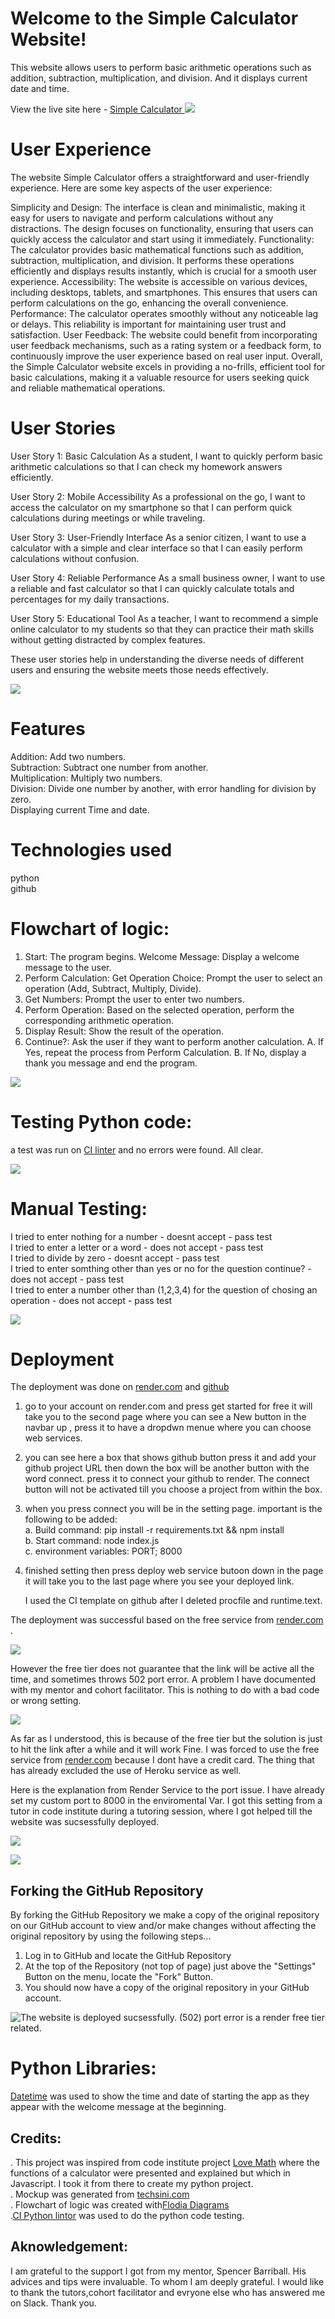 # Welcome to the Simple Calculator Website! 
This website allows users to perform basic arithmetic operations such as addition, subtraction, multiplication, and division. And it displays current date and time.

View the live site here - <a href="https://s-calculator-6q4s.onrender.com" target="_blank"> Simple Calculator </a>
![](media/mockup0.PNG)

# User Experience
The website Simple Calculator offers a straightforward and user-friendly experience. Here are some key aspects of the user experience:

Simplicity and Design: The interface is clean and minimalistic, making it easy for users to navigate and perform calculations without any distractions. The design focuses on functionality, ensuring that users can quickly access the calculator and start using it immediately.
Functionality: The calculator provides basic mathematical functions such as addition, subtraction, multiplication, and division. It performs these operations efficiently and displays results instantly, which is crucial for a smooth user experience.
Accessibility: The website is accessible on various devices, including desktops, tablets, and smartphones. This ensures that users can perform calculations on the go, enhancing the overall convenience.
Performance: The calculator operates smoothly without any noticeable lag or delays. This reliability is important for maintaining user trust and satisfaction.
User Feedback: The website could benefit from incorporating user feedback mechanisms, such as a rating system or a feedback form, to continuously improve the user experience based on real user input.
Overall, the Simple Calculator website excels in providing a no-frills, efficient tool for basic calculations, making it a valuable resource for users seeking quick and reliable mathematical operations.


# User Stories
User Story 1: Basic Calculation
As a student, I want to quickly perform basic arithmetic calculations so that I can check my homework answers efficiently.

User Story 2: Mobile Accessibility
As a professional on the go, I want to access the calculator on my smartphone so that I can perform quick calculations during meetings or while traveling.

User Story 3: User-Friendly Interface
As a senior citizen, I want to use a calculator with a simple and clear interface so that I can easily perform calculations without confusion.

User Story 4: Reliable Performance
As a small business owner, I want to use a reliable and fast calculator so that I can quickly calculate totals and percentages for my daily transactions.

User Story 5: Educational Tool
As a teacher, I want to recommend a simple online calculator to my students so that they can practice their math skills without getting distracted by complex features.

These user stories help in understanding the diverse needs of different users and ensuring the website meets those needs effectively.

![](media/mainpage0.PNG)

# Features
Addition: Add two numbers.<br>
Subtraction: Subtract one number from another.<br>
Multiplication: Multiply two numbers.<br>
Division: Divide one number by another, with error handling for division by zero.<br>
Displaying current Time and date.

# Technologies used

python<br>
github<br>

# Flowchart of logic:
1. Start: The program begins.
Welcome Message: Display a welcome message to the user.
2. Perform Calculation:
Get Operation Choice: Prompt the user to select an operation (Add, Subtract, Multiply, Divide).
3. Get Numbers: Prompt the user to enter two numbers.
4. Perform Operation: Based on the selected operation, perform the corresponding arithmetic operation.
5. Display Result: Show the result of the operation.
6. Continue?: Ask the user if they want to perform another calculation.
A. If Yes, repeat the process from Perform Calculation.
B. If No, display a thank you message and end the program.

![](media/logic_chart.jpg)


# Testing Python code:
a test was run on [CI linter](https://pep8ci.herokuapp.com/#) and no errors were found. All clear.

![](media/test_no_errors.PNG)


# Manual Testing:
I tried to enter nothing for a number   - doesnt accept - pass test<br>
I tried to enter a letter or a word  - does not accept - pass test<br>
I tried to divide by zero - doesnt accept - pass test<br>
I tried to enter somthing other than yes or no for the question continue? - does not accept - pass test<br>
I tried to enter a number other than (1,2,3,4) for the question of chosing an operation - does not accept - pass test<br>

![](media/manual_test0.PNG)



# Deployment

The deployment was done on [render.com](render.com) and [github](githup.com)

1. go to your account on render.com and press get started for free it will take you to the second page where you can see a New button in the navbar up , press it to have a dropdwn menue where you can choose web services.
2. you can see here a box that shows github button press it and add your github project URL then down the box will be another button with the word connect. press it to connect your github to render. The connect button will not be activated till you choose a project from within the box.
3. when you press connect you will be in the setting page. important is the following to be added:
   <br>a. Build command: pip install -r requirements.txt && npm install
   <br>b. Start command: node index.js
   <br>c. environment variables: PORT; 8000
   
5. finished setting then press deploy web service butoon down in the page it will take you to the last page where you see your deployed link.

   I used the CI template on github after I deleted procfile and runtime.text.

The deployment was successful based on the free service from [render.com](render.com) .<br>

![](media/successful_deployment.PNG)

However the free tier does not guarantee that the link will be active all the time, and sometimes throws 502 port error. A problem I have documented with my mentor and cohort facilitator. This is nothing to do with a bad code or wrong setting. <br>

![](media/502_port.PNG)

As far as I understood, this is because of the free tier but the solution is just to hit the link after a while and it will work Fine. I was forced to use the free service from [render.com](render.com) because I dont have a credit card. The thing that has already excluded the use of Heroku service as well.<br>

Here is the explanation from Render Service to the port issue. I have already set my custom port to 8000 in the enviromental Var. I got this setting from a tutor in code institute during a tutoring session, where I got helped till the website was sucsessfully deployed.

![](media/502_doc.PNG)

![](media/render_free_tier.PNG)


## Forking the GitHub Repository

By forking the GitHub Repository we make a copy of the original repository on our GitHub account to view and/or make changes without affecting the original repository by using the following steps...

1. Log in to GitHub and locate the GitHub Repository
2. At the top of the Repository (not top of page) just above the "Settings" Button on the menu, locate the "Fork" Button.
3. You should now have a copy of the original repository in your GitHub account.


![The website is deployed sucsessfully. (502) port error is a render free tier related.](media/please_read_me.PNG)


# Python Libraries:

[Datetime](https://docs.python.org/3/library/datetime.html#datetime.datetime.now) was used to show the time and date of starting the app as they appear with the welcome message at the beginning.


## Credits: 

. This project was inspired from code institute project [Love Math](https://learn.codeinstitute.net/courses/course-v1:CodeInstitute+LM101+3/courseware/2d651bf3f23e48aeb9b9218871912b2e/234519d86b76411aa181e76a55dabe70/) where the functions of a calculator were presented and explained but which in Javascript. I took it from there to create my python project.<br>
. Mockup was generated from [techsini.com](https://techsini.com/multi-mockup/index.php) <br>
. Flowchart of logic was created with[Flodia Diagrams](https://www.bezapps.com/) <br>
.[CI Python lintor](https://pep8ci.herokuapp.com/#) was used to do the python code testing.

## Aknowledgement:

I am grateful to the support I got from my mentor, Spencer Barriball. His advices and tips were invaluable. To whom I am deeply grateful. I would like to thank the  tutors,cohort facilitator and evryone else who has answered me on Slack. Thank you.


